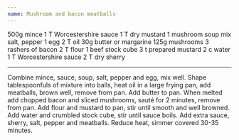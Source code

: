 ```yaml
---
name: Mushroom and bacon meatballs
---
```


500g mince
1 T Worcestershire sauce
1 T dry mustard
1 mushroom soup mix
salt, pepper
1 egg
2 T oil
30g butter or margarine
125g mushrooms
3 rashers of bacon
2 T flour
1 beef stock cube
3 t prepared mustard
2 c water
1 T Worcestershire sauce
2 T dry sherry

---

Combine mince,  sauce, soup, salt, pepper and egg, mix well.  Shape tablespoonfuls of mixture into balls, heat oil in a large frying pan, add meatballs, brown well, remove from pan.  Add butter to pan.  When melted add chopped bacon and sliced mushrooms, sauté for 2 minutes, remove from pan.  Add flour and mustard to pan, stir until smooth and well browned.  Add water and crumbled stock cube, stir until sauce boils.  Add extra sauce, sherry, salt, pepper and meatballs.  Reduce heat, simmer covered 30-35 minutes.

